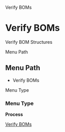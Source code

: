 
Verify BOMs
# Verify BOMs


Verify BOM Structures

Menu Path
## Menu Path



- Verify BOMs

Menu Type
### Menu Type

**Process**


[Verify BOMs](../../process-m_product_boms.md)